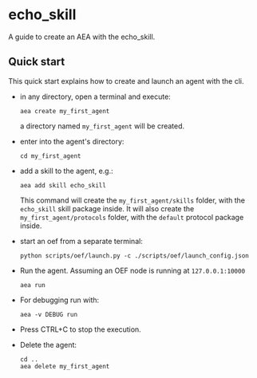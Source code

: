 # echo_skill

A guide to create an AEA with the echo_skill.

## Quick start

This quick start explains how to create and launch an agent with the cli.

- in any directory, open a terminal and execute: 
    
      aea create my_first_agent
 
  a directory named `my_first_agent` will be created.

- enter into the agent's directory:

      cd my_first_agent

- add a skill to the agent, e.g.:

      aea add skill echo_skill

  This command will create the `my_first_agent/skills` folder, with the `echo_skill` skill package inside. It will also create the `my_first_agent/protocols` folder, with the `default` protocol package inside.

- start an oef from a separate terminal:

      python scripts/oef/launch.py -c ./scripts/oef/launch_config.json

- Run the agent. Assuming an OEF node is running at `127.0.0.1:10000`

      aea run

- For debugging run with:

      aea -v DEBUG run

- Press CTRL+C to stop the execution.

- Delete the agent:

      cd ..
      aea delete my_first_agent

